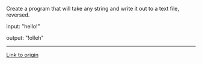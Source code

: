 Create a program that will take any string and write it out to a text file, reversed. 

input: "hello!"

output: "!olleh"

---

[Link to origin](https://www.reddit.com/r/dailyprogrammer/pzo7g)